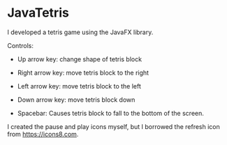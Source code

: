 # JavaTetris

I developed a tetris game using the JavaFX library. 

Controls:

- Up arrow key: change shape of tetris block

- Right arrow key: move tetris block to the right

- Left arrow key: move tetris block to the left

- Down arrow key: move tetris block down

- Spacebar: Causes tetris block to fall to the bottom of the screen.

I created the pause and play icons myself, but I borrowed the refresh icon from https://icons8.com. 
